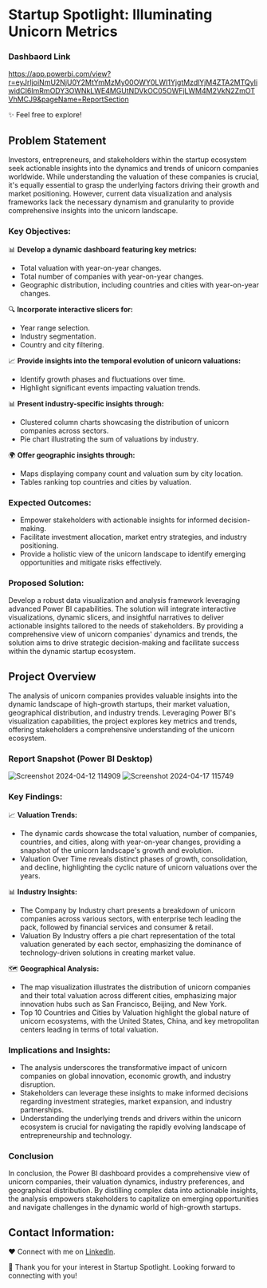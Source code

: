 
# Startup Spotlight: Illuminating Unicorn Metrics

### Dashbaord Link

https://app.powerbi.com/view?r=eyJrIjoiNmU2NjU0Y2MtYmMzMy00OWY0LWI1YjgtMzdlYjM4ZTA2MTQyIiwidCI6ImRmODY3OWNkLWE4MGUtNDVkOC05OWFjLWM4M2VkN2ZmOTVhMCJ9&pageName=ReportSection

✨ Feel free to explore!

## Problem Statement

Investors, entrepreneurs, and stakeholders within the startup ecosystem seek actionable insights into the dynamics and trends of unicorn companies worldwide. While understanding the valuation of these companies is crucial, it's equally essential to grasp the underlying factors driving their growth and market positioning. However, current data visualization and analysis frameworks lack the necessary dynamism and granularity to provide comprehensive insights into the unicorn landscape.

### Key Objectives:

📊 **Develop a dynamic dashboard featuring key metrics:**
- Total valuation with year-on-year changes.
- Total number of companies with year-on-year changes.
- Geographic distribution, including countries and cities with year-on-year changes.

🔍 **Incorporate interactive slicers for:**
- Year range selection.
- Industry segmentation.
- Country and city filtering.

📈  **Provide insights into the temporal evolution of unicorn valuations:**
- Identify growth phases and fluctuations over time.
- Highlight significant events impacting valuation trends.

📊 **Present industry-specific insights through:**
- Clustered column charts showcasing the distribution of unicorn companies across sectors.
- Pie chart illustrating the sum of valuations by industry.

🌍 **Offer geographic insights through:**
- Maps displaying company count and valuation sum by city location.
- Tables ranking top countries and cities by valuation.

### Expected Outcomes:

- Empower stakeholders with actionable insights for informed decision-making.
- Facilitate investment allocation, market entry strategies, and industry positioning.
- Provide a holistic view of the unicorn landscape to identify emerging opportunities and mitigate risks effectively.

### Proposed Solution:

Develop a robust data visualization and analysis framework leveraging advanced Power BI capabilities. The solution will integrate interactive visualizations, dynamic slicers, and insightful narratives to deliver actionable insights tailored to the needs of stakeholders. By providing a comprehensive view of unicorn companies' dynamics and trends, the solution aims to drive strategic decision-making and facilitate success within the dynamic startup ecosystem.

## Project Overview

The analysis of unicorn companies provides valuable insights into the dynamic landscape of high-growth startups, their market valuation, geographical distribution, and industry trends. Leveraging Power BI's visualization capabilities, the project explores key metrics and trends, offering stakeholders a comprehensive understanding of the unicorn ecosystem.

### Report Snapshot (Power BI Desktop)

![Screenshot 2024-04-12 114909](https://github.com/Abhiram-TK/Startup-Spotlight/assets/158244906/be0938a4-65fd-4851-8233-3e9a61cc7733)
![Screenshot 2024-04-17 115749](https://github.com/Abhiram-TK/Startup-Spotlight/assets/158244906/9925dd0f-ae52-4ab9-a5cf-3bc89216edc8)

### Key Findings:

📈 **Valuation Trends:**
- The dynamic cards showcase the total valuation, number of companies, countries, and cities, along with year-on-year changes, providing a snapshot of the unicorn landscape's growth and evolution.
- Valuation Over Time reveals distinct phases of growth, consolidation, and decline, highlighting the cyclic nature of unicorn valuations over the years.

📊 **Industry Insights:**
- The Company by Industry chart presents a breakdown of unicorn companies across various sectors, with enterprise tech leading the pack, followed by financial services and consumer & retail.
- Valuation By Industry offers a pie chart representation of the total valuation generated by each sector, emphasizing the dominance of technology-driven solutions in creating market value.

🗺️ **Geographical Analysis:**
- The map visualization illustrates the distribution of unicorn companies and their total valuation across different cities, emphasizing major innovation hubs such as San Francisco, Beijing, and New York.
- Top 10 Countries and Cities by Valuation highlight the global nature of unicorn ecosystems, with the United States, China, and key metropolitan centers leading in terms of total valuation.

### Implications and Insights:

- The analysis underscores the transformative impact of unicorn companies on global innovation, economic growth, and industry disruption.
- Stakeholders can leverage these insights to make informed decisions regarding investment strategies, market expansion, and industry partnerships.
- Understanding the underlying trends and drivers within the unicorn ecosystem is crucial for navigating the rapidly evolving landscape of entrepreneurship and technology.

### Conclusion

In conclusion, the Power BI dashboard provides a comprehensive view of unicorn companies, their valuation dynamics, industry preferences, and geographical distribution. By distilling complex data into actionable insights, the analysis empowers stakeholders to capitalize on emerging opportunities and navigate challenges in the dynamic world of high-growth startups.

## Contact Information:

❤️ Connect with me on [LinkedIn](#insert_linkedin_profile_link_here). 

🌟 Thank you for your interest in Startup Spotlight. Looking forward to connecting with you!
